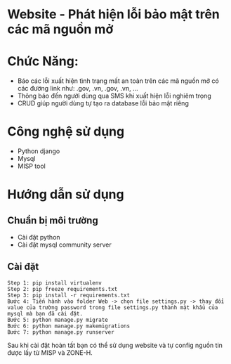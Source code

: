 # Website - Phát hiện lỗi bảo mật trên các mã nguồn mở

# Chức Năng:
- Báo các lỗi xuất hiện tình trạng mất an toàn trên các mã nguồn mở có các đường link như: .gov, .vn, .gov, .vn, ...
- Thông báo đến người dùng qua SMS khi xuất hiện lỗi nghiêm trọng
- CRUD giúp người dùng tự tạo ra database lỗi bảo mật riêng

# Công nghệ sử dụng
- Python django
- Mysql
- MISP tool

# Hướng dẫn sử dụng

## Chuẩn bị môi trường
- Cài đặt python
- Cài đặt mysql community server
## Cài đặt

```text
Step 1: pip install virtualenv 
Step 2: pip freeze requirements.txt
Step 3: pip install -r requirements.txt
Bước 4: Tiến hành vào folder Web -> chọn file settings.py -> thay đổi value của trường password trong file settings.py thành mật khẩu của mysql mà bạn đã cài đặt.
Bước 5: python manage.py migrate
Bước 6: python manage.py makemigrations
Bước 7: python manage.py runserver
```

Sau khi cài đặt hoàn tất bạn có thể sử dụng website và tự config nguồn tin được lấy từ MISP và ZONE-H.